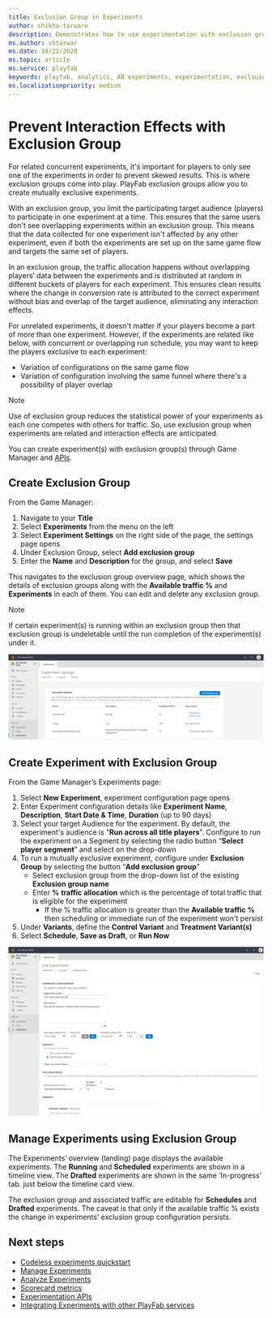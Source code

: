 ```yaml
---
title: Exclusion Group in Experiments
author: shikha-tarware
description: Demonstrates how to use experimentation with exclusion group.
ms.author: shtarwar
ms.date: 10/22/2020
ms.topic: article
ms.service: playfab
keywords: playfab, analytics, AB experiments, experimentation, exclsuion group, mutually exclsuive experiments
ms.localizationpriority: medium
---
```


# Prevent Interaction Effects with Exclusion Group

For related concurrent experiments, it's important for players to only see one of the experiments in order to prevent skewed results. This is where exclusion groups come into play. PlayFab exclusion groups allow you to create mutually exclusive experiments. 

With an exclusion group, you limit the participating target audience (players) to participate in one experiment at a time. This ensures that the same users don't see overlapping experiments within an exclusion group. This means that the data collected for one experiment isn't affected by any other experiment, even if both the experiments are set up on the same game flow and targets the same set of players.

In an exclusion group, the traffic allocation happens without overlapping players’ data between the experiments and is distributed at random in different buckets of players for each experiment. This ensures clean results where the change in conversion rate is attributed to the correct experiment without bias and overlap of the target audience, eliminating any interaction effects.

For unrelated experiments, it doesn't matter if your players become a part of more than one experiment. However, if the experiments are related like below, with concurrent or overlapping run schedule, you may want to keep the players exclusive to each experiment:

-	Variation of configurations on the same game flow
-	Variation of configuration involving the same funnel where there's a possibility of player overlap

>[!Note]
>Use of exclusion group reduces the statistical power of your experiments as each one competes with others for traffic. So, use exclusion group when experiments are related and interaction effects are anticipated. 

You can create experiment(s) with exclusion group(s) through Game Manager and [APIs](/rest/api/playfab/experimentation/experimentation). 

## Create Exclusion Group

From the Game Manager:
1. Navigate to your **Title**
1. Select **Experiments** from the menu on the left
1. Select **Experiment Settings** on the right side of the page, the settings page opens
1. Under Exclusion Group, select **Add exclusion group**
1. Enter the **Name** and **Description** for the group, and select **Save**

This navigates to the exclusion group overview page, which shows the details of exclusion groups along with the **Available traffic %** and **Experiments** in each of them. You can edit and delete any exclusion group. 
>[!Note]
>If certain experiment(s) is running within an exclusion group then that exclusion group is undeletable until the run completion of the experiment(s) under it. 

![Screenshot of Exclusion Group Overview](media/tutorials/exclusion-group-page.PNG "Exclusion Group Overview")

## Create Experiment with Exclusion Group

From the Game Manager’s Experiments page:
1. Select **New Experiment**, experiment configuration page opens
1. Enter Experiment configuration details like **Experiment Name**, **Description**, **Start Date & Time**, **Duration** (up to 90 days)
1. Select your target Audience for the experiment. By default, the experiment's audience is “**Run across all title players**”. Configure to run the experiment on a Segment by selecting the radio button “**Select player segment**” and select on the drop-down
1. To run a mutually exclusive experiment, configure under **Exclusion Group** by selecting the button “**Add exclusion group**”
    *	Select exclusion group from the drop-down list of the existing **Exclusion group name**
    *	Enter **% traffic allocation** which is the percentage of total traffic that is eligible for the experiment
        * If the % traffic allocation is greater than the **Available traffic %** then scheduling or immediate run of the experiment won't persist 
1. Under **Variants**, define the **Control Variant** and **Treatment Variant(s)**
1. Select **Schedule**, **Save as Draft**, or **Run Now**

![Screenshot of Create Experiment with Exclusion Group](media/tutorials/experiment-with-exclusion-group.PNG "Experiment with Exclusion Group")

## Manage Experiments using Exclusion Group

The Experiments’ overview (landing) page displays the available experiments. The **Running** and **Scheduled** experiments are shown in a timeline view. The **Drafted** experiments are shown in the same ‘In-progress’ tab. just below the timeline card view.

The exclusion group and associated traffic are editable for **Schedules** and **Drafted** experiments. The caveat is that only if the available traffic % exists the change in experiments’ exclusion group configuration persists.

## Next steps
* [Codeless experiments quickstart](quickstart.md)
* [Manage Experiments](manage-experiments.md)
* [Analyze Experiments](analyze-experiments.md)
* [Scorecard metrics](scorecard-metrics.md)
* [Experimentation APIs](experimentation-apis.md)
* [Integrating Experiments with other PlayFab services](experiments-other-services.md)